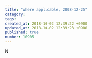```yaml
---
title: "where applicable, 2008-12-25"
category: 
tags: 
created_at: 2018-10-02 12:39:22 +0900
updated_at: 2018-10-02 12:39:23 +0900
published: true
number: 10905
---
```


N
